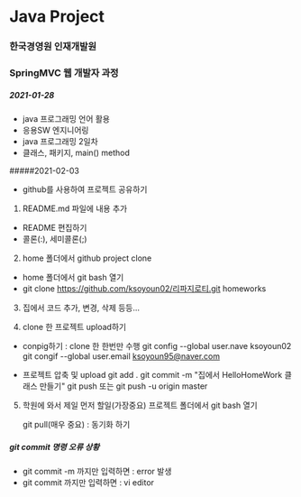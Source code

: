 # Java Project
### 한국경영원 인재개발원
### SpringMVC 웹 개발자 과정

##### 2021-01-28

* java 프로그래밍 언어 활용
* 응용SW 엔지니어링
* java 프로그래밍 2일차
* 클래스, 패키지, main() method

#####2021-02-03

* github를 사용하여 프로젝트 공유하기

1. README.md 파일에 내용 추가
 *  README 편집하기
 * 콜론(:), 세미콜론(;)

2. home 폴더에서 github project clone
 * home 폴더에서 git bash 열기
 * git clone https://github.com/ksoyoun02/리파지로티.git homeworks

3. 집에서 코드 추가, 변경, 삭제 등등...

4. clone 한 프로젝트 upload하기

* conpig하기 : clone 한 한번만 수행
   git config --global user.nave ksoyoun02
   git congif --global user.email ksoyoun95@naver.com

* 프로젝트 압축 및 upload
   git add .
   git commit -m "집에서 HelloHomeWork 클래스 만들기"
   git push 또는 git push -u origin master

5. 학원에 와서 제일 먼저 할일(가장중요)
   프로젝트 폴더에서 git bash 열기

   git pull(매우 중요) : 동기화 하기




##### git commit 명령 오류 상황
* git commit -m 까지만 입력하면 : error 발생
* git commit 까지만 입력하면 : vi editor